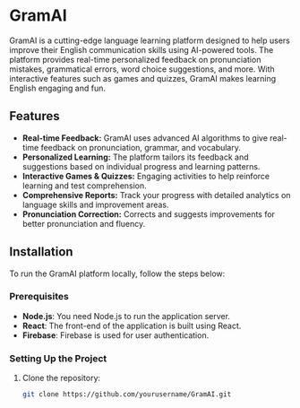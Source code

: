 # GramAI

GramAI is a cutting-edge language learning platform designed to help users improve their English communication skills using AI-powered tools. The platform provides real-time personalized feedback on pronunciation mistakes, grammatical errors, word choice suggestions, and more. With interactive features such as games and quizzes, GramAI makes learning English engaging and fun.

## Features

- **Real-time Feedback:** GramAI uses advanced AI algorithms to give real-time feedback on pronunciation, grammar, and vocabulary.
- **Personalized Learning:** The platform tailors its feedback and suggestions based on individual progress and learning patterns.
- **Interactive Games & Quizzes:** Engaging activities to help reinforce learning and test comprehension.
- **Comprehensive Reports:** Track your progress with detailed analytics on language skills and improvement areas.
- **Pronunciation Correction:** Corrects and suggests improvements for better pronunciation and fluency.

## Installation

To run the GramAI platform locally, follow the steps below:

### Prerequisites

- **Node.js**: You need Node.js to run the application server.
- **React**: The front-end of the application is built using React.
- **Firebase**: Firebase is used for user authentication.

### Setting Up the Project

1. Clone the repository:

   ```bash
   git clone https://github.com/yourusername/GramAI.git
